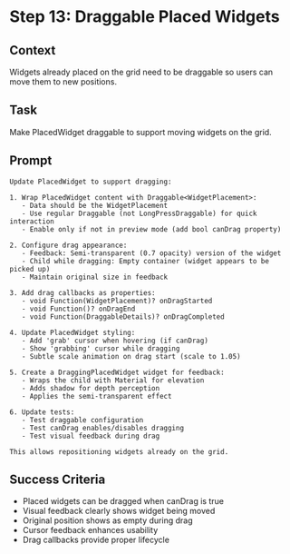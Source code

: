 # Step 13: Draggable Placed Widgets

## Context
Widgets already placed on the grid need to be draggable so users can move them to new positions.

## Task
Make PlacedWidget draggable to support moving widgets on the grid.

## Prompt
```text
Update PlacedWidget to support dragging:

1. Wrap PlacedWidget content with Draggable<WidgetPlacement>:
   - Data should be the WidgetPlacement
   - Use regular Draggable (not LongPressDraggable) for quick interaction
   - Enable only if not in preview mode (add bool canDrag property)

2. Configure drag appearance:
   - Feedback: Semi-transparent (0.7 opacity) version of the widget
   - Child while dragging: Empty container (widget appears to be picked up)
   - Maintain original size in feedback

3. Add drag callbacks as properties:
   - void Function(WidgetPlacement)? onDragStarted  
   - void Function()? onDragEnd
   - void Function(DraggableDetails)? onDragCompleted

4. Update PlacedWidget styling:
   - Add 'grab' cursor when hovering (if canDrag)
   - Show 'grabbing' cursor while dragging
   - Subtle scale animation on drag start (scale to 1.05)

5. Create a DraggingPlacedWidget widget for feedback:
   - Wraps the child with Material for elevation
   - Adds shadow for depth perception
   - Applies the semi-transparent effect

6. Update tests:
   - Test draggable configuration
   - Test canDrag enables/disables dragging
   - Test visual feedback during drag

This allows repositioning widgets already on the grid.
```

## Success Criteria
- Placed widgets can be dragged when canDrag is true
- Visual feedback clearly shows widget being moved
- Original position shows as empty during drag
- Cursor feedback enhances usability
- Drag callbacks provide proper lifecycle